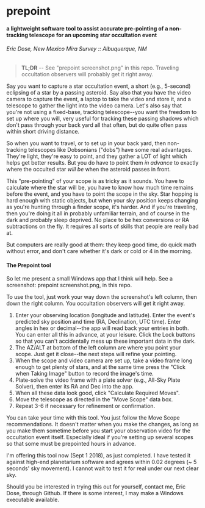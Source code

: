 # prepoint
#### a lightweight software tool to assist accurate pre-pointing of a non-tracking telescope for an upcoming star occultation event   

###### Eric Dose, New Mexico Mira Survey :: Albuquerque, NM

> **TL;DR**  --  See "prepoint screenshot.png" in this repo. Traveling occultation observers will probably get it right away.

Say you want to capture a star occultation event, a short (e.g., 5-second) eclipsing of a star by a passing asteroid. Say also that you have the video camera to capture the event, a laptop to take the video and store it, and a telescope to gather the light into the video camera. Let's also say that you're not using a fixed-base, tracking telescope--you want the freedom to set up where you will, very useful for tracking these passing shadows which don't pass through your back yard all that often, but do quite often pass within short driving distance.  

So when you want to travel, or to set up in your back yard, then non-tracking telescopes like Dobsonians ("dobs") have some real advantages. They're light, they're easy to point, and they gather a LOT of light which helps get better results. But you do have to point them *in advance* to exactly where the occulted star *will be* when the asteroid passes in front.

This "pre-pointing" of your scope is as tricky as it sounds. You have to calculate where the star will be, you have to know how much time remains before the event, and you have to point the scope in the sky. Star hopping is hard enough with static objects, but when your sky position keeps changing as you're hunting through a finder scope, it's harder. And if you're traveling, then you're doing it all in probably unfamiliar terrain, and of course in the dark and probably sleep deprived. No place to be hex conversions or RA subtractions on the fly. It requires all sorts of skills that people are really bad at.

But computers are really good at them: they keep good time, do quick math without error, and don't care whether it's dark or cold or 4 in the morning. 

#### The Prepoint tool

So let me present a small Windows app that I think will help. See a screenshot: prepoint screenshot.png, in this repo. 

To use the tool, just work your way down the screenshot's left column, then down the right column. You occultation observers will get it right away.
 
1. Enter your observing location (longitude and latitude). Enter the event's predicted sky position and time (RA, Declination, UTC time). Enter angles in hex or decimal--the app will read back your entries in both. You can enter all this in advance, at your leisure. Click the Lock buttons so that you can't accidentally mess up these important data in the dark.
2. The AZ/ALT at bottom of the left column are where you point your scope. Just get it close--the next steps will refine your pointing. 
3. When the scope and video camera are set up, take a video frame long enough to get plenty of stars, and at the same time press the "Click when Taking Image" button to record the image's time.
4. Plate-solve the video frame with a plate solver (e.g., All-Sky Plate Solver), then enter its RA and Dec into the app. 
5. When all these data look good, click "Calculate Required Moves".
6. Move the telescope as directed in the "Move Scope" data box.
7. Repeat 3-6 if necessary for refinement or confirmation.



You can take your time with this tool. You just follow the Move Scope recommendations. It doesn't matter when you make the changes, as long as you make them sometime before you start your observation video for the occultation event itself. Especially ideal if you're setting up several scopes so that some must be prepointed hours in advance.

I'm offering this tool now (Sept 1 2018), as just completed. I have tested it against high-end planetarium software and agrees within 0.02 degrees (~ 5 seconds' sky movement). I cannot wait to test it for real under our next clear sky. 

Should you be interested in trying this out for yourself, contact me, Eric Dose, through Github. If there is some interest, I may make a Windows executable available.
